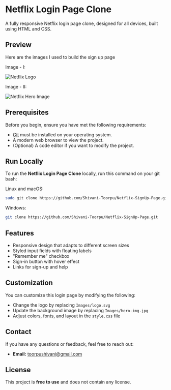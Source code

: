 # Netflix Login Page Clone

A fully responsive Netflix login page clone, designed for all devices, built using HTML and CSS.

## Preview

Here are the images I used to build the sign up page

Image - I:

![Netflix Logo](Images/logo.svg)

Image - II:

![Netflix Hero Image](Images/hero-img.jpg)

## Prerequisites

Before you begin, ensure you have met the following requirements:

* [Git](https://git-scm.com/downloads "Download Git") must be installed on your operating system.
* A modern web browser to view the project.
* (Optional) A code editor if you want to modify the project.

## Run Locally

To run the **Netflix Login Page Clone** locally, run this command on your git bash:

Linux and macOS:

```bash
sudo git clone https://github.com/Shivani-Toorpu/Netflix-SignUp-Page.git
```

Windows:

```bash
git clone https://github.com/Shivani-Toorpu/Netflix-SignUp-Page.git
```

## Features

- Responsive design that adapts to different screen sizes
- Styled input fields with floating labels
- "Remember me" checkbox
- Sign-in button with hover effect
- Links for sign-up and help

## Customization

You can customize this login page by modifying the following:

- Change the logo by replacing `Images/logo.svg`
- Update the background image by replacing `Images/hero-img.jpg`
- Adjust colors, fonts, and layout in the `style.css` file

## Contact

If you have any questions or feedback, feel free to reach out:

- **Email:** [toorpushivani@gmail.com](mailto:toorpushivani@gmail.com)

## License

This project is **free to use** and does not contain any license.
